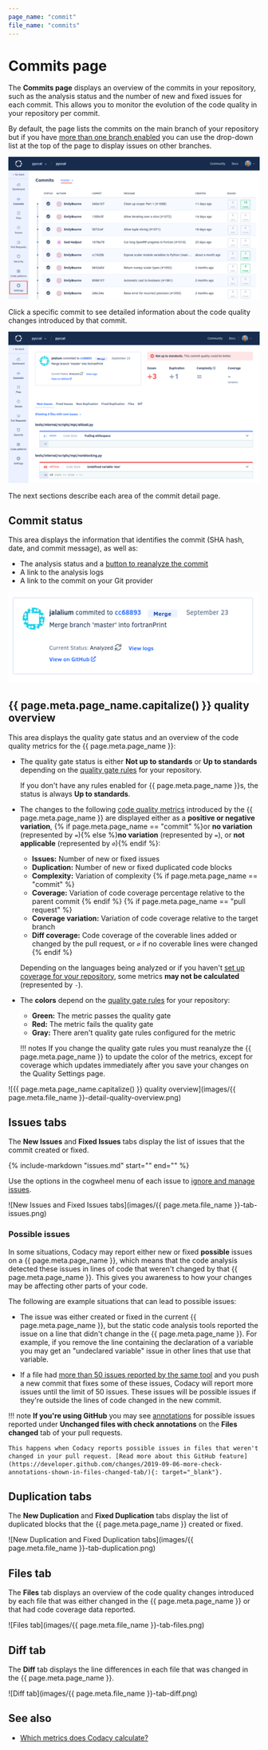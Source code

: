 ```yaml
---
page_name: "commit"
file_name: "commits"
---
```


# Commits page

The **Commits page** displays an overview of the commits in your repository, such as the analysis status and the number of new and fixed issues for each commit. This allows you to monitor the evolution of the code quality in your repository per commit.

By default, the page lists the commits on the main branch of your repository but if you have [more than one branch enabled](../repositories-configure/managing-branches.md) you can use the drop-down list at the top of the page to display issues on other branches.

![Commits page](images/commits.png)

Click a specific commit to see detailed information about the code quality changes introduced by that commit.

![Commit detail](images/commits-detail.png)

The next sections describe each area of the commit detail page.

## Commit status

This area displays the information that identifies the commit (SHA hash, date, and commit message), as well as:

-   The analysis status and a [button to reanalyze the commit](../faq/repositories/how-do-i-reanalyze-my-repository.md)
-   A link to the analysis logs
-   A link to the commit on your Git provider

![Commit status](images/commits-detail-status.png)

<!--quality-overview-start-->
## {{ page.meta.page_name.capitalize() }} quality overview

This area displays the quality gate status and an overview of the code quality metrics for the {{ page.meta.page_name }}:

-   The quality gate status is either **Not up to standards** or **Up to standards** depending on the [quality gate rules](../repositories-configure/adjusting-quality-settings.md) for your repository.

    If you don't have any rules enabled for {{ page.meta.page_name }}s, the status is always **Up to standards**.

-   The changes to the following [code quality metrics](../faq/code-analysis/which-metrics-does-codacy-calculate.md) introduced by the {{ page.meta.page_name }} are displayed either as a **positive or negative variation**, {% if page.meta.page_name == "commit" %}or **no variation** (represented by `=`){% else %}**no variation** (represented by `=`), or **not applicable** (represented by `∅`){% endif %}:

    -   **Issues:** Number of new or fixed issues
    -   **Duplication:** Number of new or fixed duplicated code blocks
    -   **Complexity:** Variation of complexity
{% if page.meta.page_name == "commit" %}
    -   **Coverage:** Variation of code coverage percentage relative to the parent commit
{% endif %}
{% if page.meta.page_name == "pull request" %}
    -   **Coverage variation:** Variation of code coverage relative to the target branch
    -   **Diff coverage:** Code coverage of the coverable lines added or changed by the pull request, or `∅` if no coverable lines were changed
{% endif %}

    Depending on the languages being analyzed or if you haven't [set up coverage for your repository](../coverage-reporter/index.md), some metrics **may not be calculated** (represented by `-`).

-   The **colors** depend on the [quality gate rules](../repositories-configure/adjusting-quality-settings.md) for your repository:

    -   **Green:** The metric passes the quality gate
    -   **Red:** The metric fails the quality gate
    -   **Gray:** There aren't quality gate rules configured for the metric

    !!! notes
        If you change the quality gate rules you must reanalyze the {{ page.meta.page_name }} to update the color of the metrics, except for coverage which updates immediately after you save your changes on the Quality Settings page.

![{{ page.meta.page_name.capitalize() }} quality overview](images/{{ page.meta.file_name }}-detail-quality-overview.png)
<!--quality-overview-end-->

<!--tabs-start-->
## Issues tabs

The **New Issues** and **Fixed Issues** tabs display the list of issues that the commit created or fixed.

{%
    include-markdown "issues.md"
    start="<!--issue-detail-start-->"
    end="<!--issue-detail-end-->"
%}

Use the options in the cogwheel menu of each issue to [ignore and manage issues](issues.md#ignoring-and-managing-issues).

![New Issues and Fixed Issues tabs](images/{{ page.meta.file_name }}-tab-issues.png)

### Possible issues

In some situations, Codacy may report either new or fixed **possible** issues on a {{ page.meta.page_name }}, which means that the code analysis detected these issues in lines of code that weren't changed by that {{ page.meta.page_name }}. This gives you awareness to how your changes may be affecting other parts of your code.

The following are example situations that can lead to possible issues:

-   The issue was either created or fixed in the current {{ page.meta.page_name }}, but the static code analysis tools reported the issue on a line that didn't change in the {{ page.meta.page_name }}. For example, if you remove the line containing the declaration of a variable you may get an "undeclared variable" issue in other lines that use that variable.

-   If a file had [more than 50 issues reported by the same tool](../faq/code-analysis/does-codacy-place-limits-on-the-code-analysis.md) and you push a new commit that fixes some of these issues, Codacy will report more issues until the limit of 50 issues. These issues will be possible issues if they're outside the lines of code changed in the new commit.

!!! note
    **If you're using GitHub** you may see [annotations](../repositories-configure/integrations/github-integration.md#annotations)  for possible issues reported under **Unchanged files with check annotations** on the **Files changed** tab of your pull requests.

    This happens when Codacy reports possible issues in files that weren't changed in your pull request. [Read more about this GitHub feature](https://developer.github.com/changes/2019-09-06-more-check-annotations-shown-in-files-changed-tab/){: target="_blank"}.

## Duplication tabs

The **New Duplication** and **Fixed Duplication** tabs display the list of duplicated blocks that the {{ page.meta.page_name }} created or fixed.

![New Duplication and Fixed Duplication tabs](images/{{ page.meta.file_name }}-tab-duplication.png)

## Files tab

The **Files** tab displays an overview of the code quality changes introduced by each file that was either changed in the {{ page.meta.page_name }} or that had code coverage data reported.<!--NOTE See https://codacy.atlassian.net/browse/CY-5946 for a discussion around changing this behavior in the future-->

![Files tab](images/{{ page.meta.file_name }}-tab-files.png)

## Diff tab

The **Diff** tab displays the line differences in each file that was changed in the {{ page.meta.page_name }}.

![Diff tab](images/{{ page.meta.file_name }}-tab-diff.png)
<!--tabs-end-->

## See also

-   [Which metrics does Codacy calculate?](../faq/code-analysis/which-metrics-does-codacy-calculate.md)
